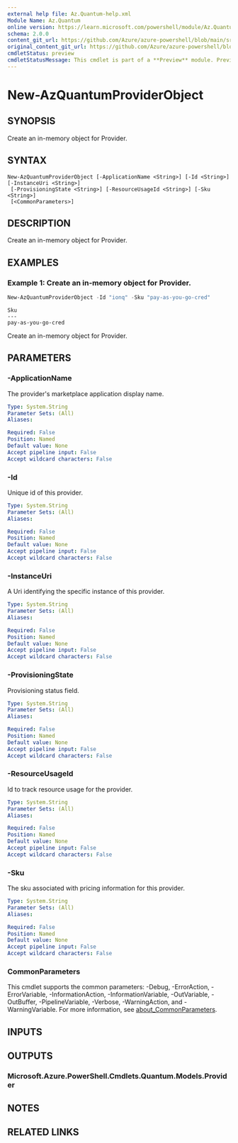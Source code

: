 ```yaml
---
external help file: Az.Quantum-help.xml
Module Name: Az.Quantum
online version: https://learn.microsoft.com/powershell/module/Az.Quantum/new-AzQuantumProviderObject
schema: 2.0.0
content_git_url: https://github.com/Azure/azure-powershell/blob/main/src/Quantum/Quantum/help/New-AzQuantumProviderObject.md
original_content_git_url: https://github.com/Azure/azure-powershell/blob/main/src/Quantum/Quantum/help/New-AzQuantumProviderObject.md
cmdletStatus: preview
cmdletStatusMessage: This cmdlet is part of a **Preview** module. Preview versions aren't recommended for use in production environments. For more information, see https://aka.ms/azps-refstatus.
---
```


# New-AzQuantumProviderObject

## SYNOPSIS
Create an in-memory object for Provider.

## SYNTAX

```
New-AzQuantumProviderObject [-ApplicationName <String>] [-Id <String>] [-InstanceUri <String>]
 [-ProvisioningState <String>] [-ResourceUsageId <String>] [-Sku <String>]
 [<CommonParameters>]
```

## DESCRIPTION
Create an in-memory object for Provider.

## EXAMPLES

### Example 1: Create an in-memory object for Provider.
```powershell
New-AzQuantumProviderObject -Id "ionq" -Sku "pay-as-you-go-cred"
```

```output
Sku
---
pay-as-you-go-cred
```

Create an in-memory object for Provider.

## PARAMETERS

### -ApplicationName
The provider's marketplace application display name.

```yaml
Type: System.String
Parameter Sets: (All)
Aliases:

Required: False
Position: Named
Default value: None
Accept pipeline input: False
Accept wildcard characters: False
```

### -Id
Unique id of this provider.

```yaml
Type: System.String
Parameter Sets: (All)
Aliases:

Required: False
Position: Named
Default value: None
Accept pipeline input: False
Accept wildcard characters: False
```

### -InstanceUri
A Uri identifying the specific instance of this provider.

```yaml
Type: System.String
Parameter Sets: (All)
Aliases:

Required: False
Position: Named
Default value: None
Accept pipeline input: False
Accept wildcard characters: False
```

### -ProvisioningState
Provisioning status field.

```yaml
Type: System.String
Parameter Sets: (All)
Aliases:

Required: False
Position: Named
Default value: None
Accept pipeline input: False
Accept wildcard characters: False
```

### -ResourceUsageId
Id to track resource usage for the provider.

```yaml
Type: System.String
Parameter Sets: (All)
Aliases:

Required: False
Position: Named
Default value: None
Accept pipeline input: False
Accept wildcard characters: False
```

### -Sku
The sku associated with pricing information for this provider.

```yaml
Type: System.String
Parameter Sets: (All)
Aliases:

Required: False
Position: Named
Default value: None
Accept pipeline input: False
Accept wildcard characters: False
```

### CommonParameters
This cmdlet supports the common parameters: -Debug, -ErrorAction, -ErrorVariable, -InformationAction, -InformationVariable, -OutVariable, -OutBuffer, -PipelineVariable, -Verbose, -WarningAction, and -WarningVariable. For more information, see [about_CommonParameters](http://go.microsoft.com/fwlink/?LinkID=113216).

## INPUTS

## OUTPUTS

### Microsoft.Azure.PowerShell.Cmdlets.Quantum.Models.Provider

## NOTES

## RELATED LINKS
